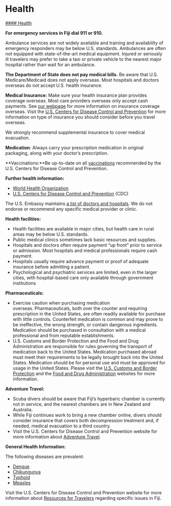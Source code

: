 # Health

[#### Health](javascript:void(0); "Health")

**For emergency services in Fiji dial 911 or 910.**

Ambulance services are not widely available and training and availability of emergency responders may be below U.S. standards. Ambulances are often not equipped with state-of-the-art medical equipment. Injured or seriously ill travelers may prefer to take a taxi or private vehicle to the nearest major hospital rather than wait for an ambulance.

**The Department of State does not pay medical bills.** Be aware that U.S. Medicare/Medicaid does not apply overseas. Most hospitals and doctors overseas do not accept U.S. health insurance.

**Medical Insurance:** Make sure your health insurance plan provides coverage overseas. Most care providers overseas only accept cash payments. See [our webpage](https://travel.state.gov/content/travel/en/international-travel/before-you-go/your-health-abroad/Insurance_Coverage_Overseas.html) for more information on insurance coverage overseas. Visit the [U.S. Centers for Disease Control and Prevention](https://travel.state.gov/content/travel/en/international-travel/International-Travel-Country-Information-Pages/Fiji.html#ExternalPopup) for more information on type of insurance you should consider before you travel overseas.

We strongly recommend supplemental insurance to cover medical evacuation.

**Medication**: Always carry your prescription medication in original packaging, along with your doctor’s prescription.

**Vaccinations:**Be up-to-date on all [vaccinations](https://travel.state.gov/content/travel/en/international-travel/International-Travel-Country-Information-Pages/Fiji.html#ExternalPopup) recommended by the U.S. Centers for Disease Control and Prevention.

**Further health information:**

* [World Health Organization](https://travel.state.gov/content/travel/en/international-travel/International-Travel-Country-Information-Pages/Fiji.html#ExternalPopup)
* [U.S. Centers for Disease Control and Prevention](https://travel.state.gov/content/travel/en/international-travel/International-Travel-Country-Information-Pages/Fiji.html#ExternalPopup) (CDC)

The U.S. Embassy maintains [a list of doctors and hospitals](https://fj.usembassy.gov/legal-assistance/). We do not endorse or recommend any specific medical provider or clinic.

**Health facilities:**

* Health facilities are available in major cities, but health care in rural areas may be below U.S. standards.
* Public medical clinics sometimes lack basic resources and supplies.
* Hospitals and doctors often require payment “up front” prior to service or admission. Most hospitals and medical professionals require cash payment.
* Hospitals usually require advance payment or proof of adequate insurance before admitting a patient.
* Psychological and psychiatric services are limited, even in the larger cities, with hospital-based care only available through government institutions

**Pharmaceuticals:**

* Exercise caution when purchasing medication overseas. Pharmaceuticals, both over the counter and requiring prescription in the United States, are often readily available for purchase with little controls. Counterfeit medication is common and may prove to be ineffective, the wrong strength, or contain dangerous ingredients. Medication should be purchased in consultation with a medical professional and from reputable establishments.
* U.S. Customs and Border Protection and the Food and Drug Administration are responsible for rules governing the transport of medication back to the United States. Medication purchased abroad must meet their requirements to be legally brought back into the United States. Medication should be for personal use and must be approved for usage in the United States. Please visit the [U.S. Customs and Border Protection](https://travel.state.gov/content/travel/en/international-travel/International-Travel-Country-Information-Pages/Fiji.html#ExternalPopup) and the [Food and Drug Administration](https://travel.state.gov/content/travel/en/international-travel/International-Travel-Country-Information-Pages/Fiji.html#ExternalPopup) websites for more information.

**Adventure Travel:**

* Scuba divers should be aware that Fiji’s hyperbaric chamber is currently not in service, and the nearest chambers are in New Zealand and Australia.
* While Fiji continues work to bring a new chamber online, divers should consider insurance that covers both decompression treatment and, if needed, medical evacuation to a third country.
* Visit the U.S. Centers for Disease Control and Prevention website for more information about [Adventure Travel](https://travel.state.gov/content/travel/en/international-travel/International-Travel-Country-Information-Pages/Fiji.html#ExternalPopup).

**General Health Information:**

The following diseases are prevalent:

* [Dengue](https://travel.state.gov/content/travel/en/international-travel/International-Travel-Country-Information-Pages/Fiji.html#ExternalPopup)
* [Chikungunya](https://travel.state.gov/content/travel/en/international-travel/International-Travel-Country-Information-Pages/Fiji.html#ExternalPopup)
* [Typhoid](https://travel.state.gov/content/travel/en/international-travel/International-Travel-Country-Information-Pages/Fiji.html#ExternalPopup)
* [Measles](https://travel.state.gov/content/travel/en/international-travel/International-Travel-Country-Information-Pages/Fiji.html#ExternalPopup)

Visit the U.S. Centers for Disease Control and Prevention website for more information about [Resources for Travelers](https://travel.state.gov/content/travel/en/international-travel/International-Travel-Country-Information-Pages/Fiji.html#ExternalPopup) regarding specific issues in Fiji.